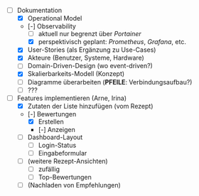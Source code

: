 - [ ] Dokumentation
  - [x] Operational Model
  - [-] Observability
    - [ ] aktuell nur begrenzt über *Portainer*
    - [x] perspektivisch geplant: *Prometheus*, *Grafana*, etc.
  - [x] User-Stories (als Ergänzung zu Use-Cases)
  - [x] Akteure (Benutzer, Systeme, Hardware)
  - [ ] Domain-Driven-Design (wo event-driven?)
  - [x] Skalierbarkeits-Modell (Konzept)
  - [ ] Diagramme überarbeiten (**PFEILE**: Verbindungsaufbau?)
  - [ ] ???
- [ ] Features implementieren (Arne, Irina)
  - [x] Zutaten der Liste hinzufügen (vom Rezept)
  - [-] Bewertungen
    - [x] Erstellen
    - [-] Anzeigen
  - [ ] Dashboard-Layout
    - [ ] Login-Status
    - [ ] Eingabeformular
  - [ ] (weitere Rezept-Ansichten)
    - [ ] zufällig
    - [ ] Top-Bewertungen
  - [ ] (Nachladen von Empfehlungen)